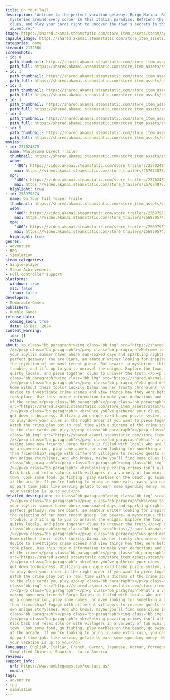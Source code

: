 ```yaml
---
title: On Your Tail
description: 'Welcome to the perfect vacation getaway: Borgo Marina. Be warned, there’s
  mysteries around every corner in this Italian paradise. Befriend the locals, find
  clues, and play your cards right to uncover the town’s secrets in this story-driven
  adventure.'
image: https://shared.akamai.steamstatic.com/store_item_assets/steam/apps/2132560/header.jpg?t=1732053476
capsule_image: https://shared.akamai.steamstatic.com/store_item_assets/steam/apps/2132560/92bf892d6713c013d1fc30ac2ff74cdc375cfdbc/capsule_231x87.jpg?t=1732053476
categories: game
steamid: 2132560
screenshots:
- id: 0
  path_thumbnail: https://shared.akamai.steamstatic.com/store_item_assets/steam/apps/2132560/ss_9fa6bb7490b2eb72eb1f087ec1bef6c245253074.600x338.jpg?t=1732053476
  path_full: https://shared.akamai.steamstatic.com/store_item_assets/steam/apps/2132560/ss_9fa6bb7490b2eb72eb1f087ec1bef6c245253074.1920x1080.jpg?t=1732053476
- id: 1
  path_thumbnail: https://shared.akamai.steamstatic.com/store_item_assets/steam/apps/2132560/ss_17de7c698ce53d7f9d066d11c292024aead56762.600x338.jpg?t=1732053476
  path_full: https://shared.akamai.steamstatic.com/store_item_assets/steam/apps/2132560/ss_17de7c698ce53d7f9d066d11c292024aead56762.1920x1080.jpg?t=1732053476
- id: 2
  path_thumbnail: https://shared.akamai.steamstatic.com/store_item_assets/steam/apps/2132560/ss_e3fae8c19c7ccd2801abdf73102e77b889b9b46b.600x338.jpg?t=1732053476
  path_full: https://shared.akamai.steamstatic.com/store_item_assets/steam/apps/2132560/ss_e3fae8c19c7ccd2801abdf73102e77b889b9b46b.1920x1080.jpg?t=1732053476
- id: 3
  path_thumbnail: https://shared.akamai.steamstatic.com/store_item_assets/steam/apps/2132560/ss_7db56a93d6d5faaf19adb6189f560f487590e06e.600x338.jpg?t=1732053476
  path_full: https://shared.akamai.steamstatic.com/store_item_assets/steam/apps/2132560/ss_7db56a93d6d5faaf19adb6189f560f487590e06e.1920x1080.jpg?t=1732053476
- id: 4
  path_thumbnail: https://shared.akamai.steamstatic.com/store_item_assets/steam/apps/2132560/ss_93983091ef89fa82642d50f95cbfbfcd70709142.600x338.jpg?t=1732053476
  path_full: https://shared.akamai.steamstatic.com/store_item_assets/steam/apps/2132560/ss_93983091ef89fa82642d50f95cbfbfcd70709142.1920x1080.jpg?t=1732053476
- id: 5
  path_thumbnail: https://shared.akamai.steamstatic.com/store_item_assets/steam/apps/2132560/ss_7cb2ef1a0828fa0ba315bc55780a8f7648ccf4c1.600x338.jpg?t=1732053476
  path_full: https://shared.akamai.steamstatic.com/store_item_assets/steam/apps/2132560/ss_7cb2ef1a0828fa0ba315bc55780a8f7648ccf4c1.1920x1080.jpg?t=1732053476
movies:
- id: 257024875
  name: Wholesome Direct Trailer
  thumbnail: https://shared.akamai.steamstatic.com/store_item_assets/steam/apps/257024875/movie.293x165.jpg?t=1717862233
  webm:
    '480': https://video.akamai.steamstatic.com/store_trailers/257024875/movie480_vp9.webm?t=1717862233
    max: https://video.akamai.steamstatic.com/store_trailers/257024875/movie_max_vp9.webm?t=1717862233
  mp4:
    '480': https://video.akamai.steamstatic.com/store_trailers/257024875/movie480.mp4?t=1717862233
    max: https://video.akamai.steamstatic.com/store_trailers/257024875/movie_max.mp4?t=1717862233
  highlight: true
- id: 256979574
  name: On Your Tail Teaser Trailer
  thumbnail: https://shared.akamai.steamstatic.com/store_item_assets/steam/apps/256979574/movie.293x165.jpg?t=1699981551
  webm:
    '480': https://video.akamai.steamstatic.com/store_trailers/256979574/movie480_vp9.webm?t=1699981551
    max: https://video.akamai.steamstatic.com/store_trailers/256979574/movie_max_vp9.webm?t=1699981551
  mp4:
    '480': https://video.akamai.steamstatic.com/store_trailers/256979574/movie480.mp4?t=1699981551
    max: https://video.akamai.steamstatic.com/store_trailers/256979574/movie_max.mp4?t=1699981551
  highlight: true
genres:
- Adventure
- RPG
- Simulation
steam_categories:
- Single-player
- Steam Achievements
- Full controller support
platforms:
  windows: true
  mac: false
  linux: false
developers:
- Memorable Games
publishers:
- Humble Games
release_date:
  coming_soon: true
  date: 16 Dec, 2024
content_warning:
  ids: []
  notes:
about: <p class="bb_paragraph"><img class="bb_img" src="https://shared.akamai.steamstatic.com/store_item_assets/steam/apps/2132560/extras/Welcome_to_Borgo_Marina.gif?t=1732053476"
  /></p><p class="bb_paragraph"></p><p class="bb_paragraph">Welcome to Borgo Marina,
  your idyllic summer haven where sun-soaked days and sparkling nights promise the
  perfect getaway! You are Diana, an amateur writer looking for inspiration after
  the rejection of her most recent piece. But beware— a mysterious thief is causing
  trouble, and it’s up to you to unravel the enigma. Explore the town, interact with
  quirky locals, and piece together clues to uncover the truth.</p><p class="bb_paragraph"></p><p
  class="bb_paragraph"><img class="bb_img" src="https://shared.akamai.steamstatic.com/store_item_assets/steam/apps/2132560/extras/2_Chronolens.gif?t=1732053476"
  /></p><p class="bb_paragraph"></p><p class="bb_paragraph">No good detective leaves
  home without their tools! Luckily Diana has her trusty chronolens! Use this magical
  device to investigate crime scenes and view things how they were before the crime
  took place. Use this unique information to make your deductions and get to the bottom
  of the crime!</p><p class="bb_paragraph"></p><p class="bb_paragraph"> <img class="bb_img"
  src="https://shared.akamai.steamstatic.com/store_item_assets/steam/apps/2132560/extras/3_Deduceandguess.gif?t=1732053476"
  /></p><p class="bb_paragraph"> <br>Once you’ve gathered your clues, it’s time to
  get down to business. Utilizing an unique card based puzzle system, you’ll have
  to play down your clues in the right order if you want to piece together the mystery!
  Watch the crime play out in real time with a diorama of the crime scene that reacts
  to the clue cards you play.</p><p class="bb_paragraph"></p><p class="bb_paragraph"><img
  class="bb_img" src="https://shared.akamai.steamstatic.com/store_item_assets/steam/apps/2132560/extras/Meet_the_Villagers.gif?t=1732053476"
  /></p><p class="bb_paragraph"></p><p class="bb_paragraph">What’s a vacation without
  making some new friends? Borgo Marina is filled with locals who are looking to strike
  up a conversation, play some games, or even looking for something a little bit more
  than friendship? Engage with different villagers to receive quests and uncover their
  own unique storylines. And who knows, maybe you’ll find some clues in the process.</p><p
  class="bb_paragraph"></p><p class="bb_paragraph"><img class="bb_img" src="https://shared.akamai.steamstatic.com/store_item_assets/steam/apps/2132560/extras/Mini_Games.gif?t=1732053476"
  /></p><p class="bb_paragraph"> <br>Solving puzzling crimes isn’t all Diana does!
  Kick back and relax solo or with villagers in a variety of fun mini games around
  town. Cook some food, go fishing, play marbles on the beach, go swimming, or play
  at the arcade. If you’re looking to bring in some extra cash, you can also pick
  up part time jobs like serving gelato to earn some spending money. How you spend
  your vacation is up to you!</p>
detailed_description: <p class="bb_paragraph"><img class="bb_img" src="https://shared.akamai.steamstatic.com/store_item_assets/steam/apps/2132560/extras/Welcome_to_Borgo_Marina.gif?t=1732053476"
  /></p><p class="bb_paragraph"></p><p class="bb_paragraph">Welcome to Borgo Marina,
  your idyllic summer haven where sun-soaked days and sparkling nights promise the
  perfect getaway! You are Diana, an amateur writer looking for inspiration after
  the rejection of her most recent piece. But beware— a mysterious thief is causing
  trouble, and it’s up to you to unravel the enigma. Explore the town, interact with
  quirky locals, and piece together clues to uncover the truth.</p><p class="bb_paragraph"></p><p
  class="bb_paragraph"><img class="bb_img" src="https://shared.akamai.steamstatic.com/store_item_assets/steam/apps/2132560/extras/2_Chronolens.gif?t=1732053476"
  /></p><p class="bb_paragraph"></p><p class="bb_paragraph">No good detective leaves
  home without their tools! Luckily Diana has her trusty chronolens! Use this magical
  device to investigate crime scenes and view things how they were before the crime
  took place. Use this unique information to make your deductions and get to the bottom
  of the crime!</p><p class="bb_paragraph"></p><p class="bb_paragraph"> <img class="bb_img"
  src="https://shared.akamai.steamstatic.com/store_item_assets/steam/apps/2132560/extras/3_Deduceandguess.gif?t=1732053476"
  /></p><p class="bb_paragraph"> <br>Once you’ve gathered your clues, it’s time to
  get down to business. Utilizing an unique card based puzzle system, you’ll have
  to play down your clues in the right order if you want to piece together the mystery!
  Watch the crime play out in real time with a diorama of the crime scene that reacts
  to the clue cards you play.</p><p class="bb_paragraph"></p><p class="bb_paragraph"><img
  class="bb_img" src="https://shared.akamai.steamstatic.com/store_item_assets/steam/apps/2132560/extras/Meet_the_Villagers.gif?t=1732053476"
  /></p><p class="bb_paragraph"></p><p class="bb_paragraph">What’s a vacation without
  making some new friends? Borgo Marina is filled with locals who are looking to strike
  up a conversation, play some games, or even looking for something a little bit more
  than friendship? Engage with different villagers to receive quests and uncover their
  own unique storylines. And who knows, maybe you’ll find some clues in the process.</p><p
  class="bb_paragraph"></p><p class="bb_paragraph"><img class="bb_img" src="https://shared.akamai.steamstatic.com/store_item_assets/steam/apps/2132560/extras/Mini_Games.gif?t=1732053476"
  /></p><p class="bb_paragraph"> <br>Solving puzzling crimes isn’t all Diana does!
  Kick back and relax solo or with villagers in a variety of fun mini games around
  town. Cook some food, go fishing, play marbles on the beach, go swimming, or play
  at the arcade. If you’re looking to bring in some extra cash, you can also pick
  up part time jobs like serving gelato to earn some spending money. How you spend
  your vacation is up to you!</p>
languages: English, Italian, French, German, Japanese, Korean, Portuguese - Brazil,
  Simplified Chinese, Spanish - Latin America
reviews:
support_info:
  url: https://www.humblegames.com/contact-us/
  email: ''
tags:
- adventure
- rpg
- simulation
---
```

